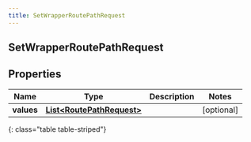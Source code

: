 ```yaml
---
title: SetWrapperRoutePathRequest
---
```


## SetWrapperRoutePathRequest

## Properties

| Name       | Type                                                                         | Description | Notes      |
| ---------- | ---------------------------------------------------------------------------- | ----------- | ---------- |
| **values** | <!----><!---->[**List&lt;RoutePathRequest&gt;**](RoutePathRequest.md)<!----> |             | [optional] |

{: class="table table-striped"}

